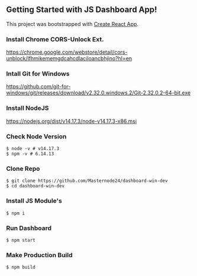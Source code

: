 ## Getting Started with JS Dashboard App!

This project was bootstrapped with [Create React App](https://github.com/facebook/create-react-app).

### Install Chrome CORS-Unlock Ext.
https://chrome.google.com/webstore/detail/cors-unblock/lfhmikememgdcahcdlaciloancbhjino?hl=en

### Intall Git for Windows
https://github.com/git-for-windows/git/releases/download/v2.32.0.windows.2/Git-2.32.0.2-64-bit.exe

### Install NodeJS
https://nodejs.org/dist/v14.17.3/node-v14.17.3-x86.msi

### Check Node Version
```
$ node -v # v14.17.3
$ npm -v # 6.14.13 
```

### Clone Repo
```
$ git clone https://github.com/Masternode24/dashboard-win-dev
$ cd dashboard-win-dev
```

### Install JS Module's
```
$ npm i
```

### Run Dashboard 
```
$ npm start
```

### Make Production Build
```
$ npm build
```
